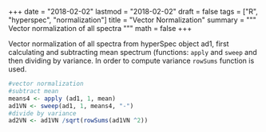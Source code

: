 +++
date = "2018-02-02"
lastmod = "2018-02-02"
draft = false
tags = ["R", "hyperspec", "normalization"]
title = "Vector Normalization"
summary = """
Vector normalization of all spectra
"""
math = false
+++



Vector normalization of all spectra from hyperSpec object ad1, first calculating and subtracting mean spectrum (functions: `apply` and `sweep` and then dividing by variance. In order to compute variance `rowSums` function is used.
```r
#vector normalization
#subtract mean
means4 <- apply (ad1, 1, mean)
ad1VN <- sweep(ad1, 1, means4, "-")
#divide by variance 
ad2VN <- ad1VN /sqrt(rowSums(ad1VN ^2))
```
